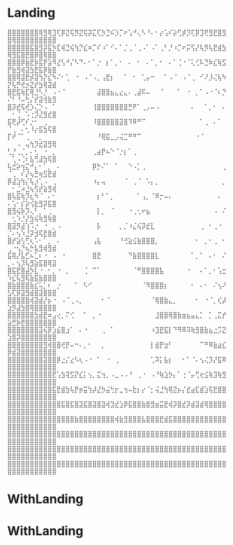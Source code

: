# Landing

⣿⣿⣿⣿⣿⣿⣿⢿⣻⢿⣹⢏⡿⣝⢯⡻⣝⢯⡽⣍⢏⡳⣙⠮⡱⡉⠖⢡⠚⢄⠣⠘⠄⠂⡔⢡⠎⡵⢋⡾⡹⢏⡿⣹⢟⣻⣟⣿⣻⣿⢿⣿⣿⣿⣿⣿⣿⣿⣿⣿
⣿⣿⣿⣿⣿⣯⣿⣻⡽⣯⡳⣏⢾⣙⢮⢳⡙⣎⠶⡉⠎⠰⠁⠊⠄⠁⡈⢀⠈⢀⠠⠁⠠⠁⢀⠃⡘⠰⡉⠖⡭⢫⡜⢧⡻⢧⣟⣾⣳⢿⣻⣯⣿⣟⣿⡿⣿⢿⣿⣿
⣿⣿⣿⡿⣷⣟⡷⣯⡟⣵⠻⣜⢣⠚⡌⠣⠙⠄⠂⠁⡐⠀⡆⠁⡀⠂⠀⠄⠀⠂⠀⠄⠁⡀⠂⠀⠄⠁⢈⠐⠈⢅⢊⠧⣙⠷⣎⢷⣫⡟⣷⣻⢾⣽⣳⣟⣯⡿⣷⣿
⣿⣿⢿⣽⣟⡾⣽⢳⡝⣎⠳⠌⠂⢁⠀⠐⠀⠠⠈⠠⡀⢠⣟⡆⠀⠀⠁⠀⠂⠀⢁⡤⠒⠀⠀⠁⠠⠈⠀⠠⠈⢀⠀⠊⠜⡸⢌⢧⠳⡝⢧⡛⢞⡲⣝⡞⣳⢿⣽⣾
⣿⣟⣯⢷⣏⢿⣘⠣⡘⠀⠠⠐⠈⠀⠀⠀⠀⠀⠀⠀⣼⣿⣿⣦⣄⣔⣄⠄⢀⣼⠯⠤⠀⠀⠈⠀⠀⠀⠁⠀⠐⠀⡀⠁⠠⠐⠈⠆⡙⠌⠃⠘⠤⢓⡌⡞⣽⢺⣷⣻
⣿⡽⣞⢯⢞⡱⢌⡑⠠⠀⠁⠀⠀⠀⠀⠀⠀⠀⠀⢸⣿⣿⣿⣿⣿⣿⣿⣛⠟⠁⢀⡠⠤⠠⠀⠀⠀⠀⠀⠀⠀⠄⠀⠀⠁⡀⠂⠀⠄⠀⠂⢈⠀⠡⢐⡹⣜⣻⣞⣿
⣯⢟⡼⢋⠎⡐⠂⠀⢀⠀⠀⠀⠀⠀⠀⠀⠀⠀⠀⠸⣿⣿⣿⣿⣿⣽⣿⠹⠿⠛⠉⠀⠀⠀⠀⠀⠀⠀⠀⠀⠀⠀⠀⠁⢀⠀⠄⠁⠀⠈⢀⠀⠄⢂⠸⡔⣯⣳⢯⣿
⡏⠞⠈⠁⢀⠀⠀⡀⠀⠀⠀⠀⠀⠀⠀⠀⠀⠀⠀⠀⠘⢿⣯⣀⡠⢬⣉⠛⠛⠉⠀⠀⠀⠀⠀⠀⠀⠀⠀⠀⠀⠀⠐⠈⠀⠀⠀⠀⠀⠀⠀⠠⠀⢤⢳⡹⣞⣽⣻⢿
⢃⡘⢀⡈⡀⠄⢂⠀⠐⠀⡀⠀⠀⠀⠀⠀⠀⠀⠀⢀⣴⡟⠦⠑⠈⡐⡆⠁⢀⠀⠀⠀⠀⠀⠀⠀⠀⠀⠀⠀⠀⠀⠀⠀⠀⠀⠀⠀⠀⠀⢁⠠⢈⠆⣧⢛⣼⣳⢯⣿
⢧⣚⡵⢲⣍⠚⡄⠂⠁⡀⠀⠄⠀⠀⠀⠀⠀⠀⠀⡿⡓⠌⠁⠀⠁⠀⠀⠑⠠⡁⢀⠀⠀⠀⠀⠀⠀⠀⠀⠀⠀⠀⠀⠀⠀⠀⠀⠀⢀⠈⢀⠀⠎⡜⢦⣛⢶⣫⣟⣾
⡿⣼⣱⢳⡌⢧⡰⢁⠠⠀⢀⠀⠀⠀⠀⠀⠀⠀⠀⠰⡄⢤⠀⠀⠀⠀⠈⠀⢀⠈⠀⠡⡄⡀⠀⠀⠀⠀⠀⠀⠀⠀⠀⠀⠀⠀⠀⠀⡀⠀⠂⣈⠴⣘⢦⢫⡞⣵⣻⢾
⣿⢧⣯⢷⡹⣆⠳⠈⠀⠄⠂⠀⠀⠀⠀⠀⠀⠀⠀⠀⡆⠃⠁⡀⠀⠀⠀⠀⠀⠁⢠⡀⠈⠿⡒⠤⠄⠀⠀⠀⠀⠀⠀⠀⠀⠀⠀⠄⠀⠄⢡⠂⡎⡵⢪⣗⣻⡽⣯⣿
⣿⣻⢮⡷⡹⢄⠃⡀⠁⢀⠀⠀⠀⠀⠀⠀⠀⠀⠀⠀⡇⡀⠀⠈⠀⠀⠀⠐⢀⢂⠖⣦⠀⠀⠀⠀⠀⠀⠀⠀⠀⠀⠀⠀⠀⠀⠠⠀⠌⠀⢂⠱⡘⡜⣳⢮⢷⣻⢷⣿
⣿⣽⡻⣼⢱⠩⡐⠀⠐⠀⡀⠠⠀⠀⠀⠀⠀⠀⠀⠀⡧⠀⠀⠀⠀⡀⡈⠰⣌⢮⡽⣞⣇⠀⠀⠀⠀⠀⠀⠀⠀⠀⠀⢀⠀⠂⢀⠐⠀⡈⠄⢢⠱⣘⡽⣺⢯⣟⣿⣾
⣿⡞⣵⢣⢋⢆⠡⠂⠁⡀⠀⠄⠀⠀⠀⠀⠀⠀⠀⢠⣧⠀⠀⠀⠀⠘⢚⣵⣪⣷⣿⣿⣿⡀⠀⠀⠀⠀⠀⠀⠀⠀⠂⠀⡀⠂⢀⠀⠂⢀⠐⢢⡙⢦⡓⣧⣻⢾⣻⣾
⣯⢿⡜⣧⣋⠦⣁⠆⠐⠀⠠⠀⠐⠀⠀⠀⠀⠀⠀⣿⣟⠀⠀⠀⠀⠀⠀⠙⣷⣿⣿⣿⣿⣇⠀⠀⠀⠀⠀⠀⠀⠁⡀⠁⠀⠄⠂⠀⠌⡀⠄⢢⡹⢧⣻⣵⣯⣿⢿⣽
⣿⣯⣟⣿⣼⡳⣇⠐⠀⠂⡀⠐⠀⡀⠀⠀⠀⢈⠀⠉⠁⠀⠀⠀⠀⠀⠀⠀⠈⠛⣿⣿⣿⣿⣧⠀⠀⠀⠀⠀⠐⠀⠀⠄⠁⡀⠂⢡⣒⠱⣎⢧⣻⢯⣷⣯⣷⣿⣿⣿
⣿⣷⣿⣿⣿⣷⣎⢥⡁⠆⠀⡐⠀⠀⠀⠁⠀⠣⠊⠀⠀⠀⠀⠀⠀⠀⠀⠀⠀⠀⠈⠻⣿⣿⣿⡆⠀⠀⠀⠀⠀⠂⠀⠄⠂⠀⠌⢢⠜⣣⢏⡿⣽⣻⣾⣿⣽⣿⣿⣿
⣿⣿⣿⣿⣿⢾⣽⣾⡜⡦⠐⠀⠠⠈⢀⠠⡀⠀⠀⠀⠀⠂⠈⠀⠀⠀⠀⠀⠀⠀⠀⠀⠈⢿⣿⣷⣄⡀⠀⠀⠀⠀⠂⠀⠐⠈⡀⢎⡼⣱⡻⣼⣳⣿⢿⣿⣿⣿⣿⣿
⣿⣿⣿⣿⣿⣿⣳⣾⣟⠶⣠⢔⡀⠍⢊⠀⠀⠁⠀⡀⠐⠀⠀⠀⠀⠀⠀⠀⠀⠀⠀⠀⠀⣸⣿⣿⢿⣿⣷⣶⣦⣤⣄⡁⠀⡁⢀⣍⡞⣵⣛⡷⣟⣿⣿⣿⣿⣿⣿⣿
⣿⣿⣿⣿⣿⣿⣿⣽⢮⡿⣱⣮⣿⣰⠁⠀⠄⠐⠀⠀⠀⢀⠀⠁⠀⠀⠀⠀⠀⠀⠀⠀⠰⣹⣟⣯⡇⠙⠻⠿⠽⢷⣻⣿⣷⣦⣐⡩⣝⣱⣿⡽⣿⣿⣿⣿⣿⣿⣿⣿
⣿⣿⣿⣿⣿⣿⣿⣿⣻⢾⣿⣿⢞⡟⠤⠒⠄⡀⠂⠀⠀⡀⠀⠀⠀⠀⠀⠀⠀⠀⠀⠀⡇⣾⡟⣲⠃⠀⠀⠀⠀⠀⠀⠉⠛⠿⣷⣴⣎⡿⣾⣽⣿⣿⣿⣿⣿⣿⣿⣿
⣿⣿⣿⣿⣿⣿⣿⣿⣽⣿⣿⡿⣐⡌⣔⠣⢆⠠⠐⠀⠁⠀⠐⠀⢀⠀⠀⠀⠀⠀⠀⠀⢁⠽⡅⣧⡆⠀⠀⠂⠁⠈⠄⢢⢌⡹⡜⣯⠿⣿⣿⣿⣿⣿⣿⣿⣿⣿⣿⣿
⣿⣿⣿⣿⣿⣿⣿⣿⣿⣿⣟⢡⣳⢽⣫⡝⣎⡅⢢⡀⣍⢲⡀⠠⣀⠠⠠⠘⠀⢀⠐⠀⠠⠘⢷⣱⡳⡄⠁⢐⠈⡤⢋⢖⣪⢷⣹⢷⣻⣿⣿⣿⣿⣿⣿⣿⣿⣿⣿⣿
⣿⣿⣿⣿⣿⣿⣿⣿⣿⣿⣯⣟⣾⣳⢧⡟⡶⣭⢳⡼⣜⡳⣬⢓⡖⣀⢲⠤⣗⡆⡔⠈⡂⢬⣘⢳⢿⣝⡦⡌⣞⣴⣏⣾⣱⢯⣟⣿⣿⣿⣿⣿⣿⣿⣿⣿⣿⣿⣿⣿
⣿⣿⣿⣿⣿⣿⣿⣿⣿⣿⣿⣿⣯⣿⣯⣿⣽⣯⣿⣽⣿⣽⢾⣹⣞⣱⡿⣯⣿⣿⣷⣿⣻⣶⣭⣟⢾⡽⣿⣞⡽⣾⣽⣾⢿⣿⣿⣿⣿⣿⣿⣿⣿⣿⣿⣿⣿⣿⣿⣿
⣿⣿⣿⣿⣿⣿⣿⣿⣿⣿⣿⣿⣿⣿⣿⣷⣿⣿⣿⣿⣿⣿⣿⣿⢾⣷⣻⣿⣿⣿⣧⣿⣿⣿⣟⣾⣯⣿⣿⣿⣿⣿⣿⣿⣿⣿⣿⣿⣿⣿⣿⣿⣿⣿⣿⣿⣿⣿⣿⣿
⣿⣿⣿⣿⣿⣿⣿⣿⣿⣿⣿⣿⣿⣿⣿⣿⣿⣿⣿⣿⣿⣿⣿⣿⣿⣿⣿⣿⣿⣿⣿⣿⣿⣿⣿⣿⣿⣿⣿⣿⣿⣿⣿⣿⣿⣿⣿⣿⣿⣿⣿⣿⣿⣿⣿⣿⣿⣿⣿⣿
⣿⣿⣿⣿⣿⣿⣿⣿⣿⣿⣿⣿⣿⣿⣿⣿⣿⣿⣿⣿⣿⣿⣿⣿⣿⣿⣿⣿⣿⣿⣿⣿⣿⣿⣿⣿⣿⣿⣿⣿⣿⣿⣿⣿⣿⣿⣿⣿⣿⣿⣿⣿⣿⣿⣿⣿⣿⣿⣿⣿
⣿⣿⣿⣿⣿⣿⣿⣿⣿⣿⣿⣿⣿⣿⣿⣿⣿⣿⣿⣿⣿⣿⣿⣿⣿⣿⣿⣿⣿⣿⣿⣿⣿⣿⣿⣿⣿⣿⣿⣿⣿⣿⣿⣿⣿⣿⣿⣿⣿⣿⣿⣿⣿⣿⣿⣿⣿⣿⣿⣿
# WithLanding
# WithLanding
